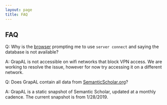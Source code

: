 ```yaml
---
layout: page
title: FAQ
---
```

FAQ
---------
Q: Why is the [browser](https://grapal.allenai.org:7473/browser) prompting me to use `server connect` and saying the database is not available?

A: GrapAL is not accessible on wifi networks that block VPN access. We are working to resolve the issue, however for now try accessing it on a different network.




Q: Does GrapAL contain all data from [SemanticScholar.org](SemanticScholar.org)?

A: GrapAL is a static snapshot of Semantic Scholar, updated at a monthly cadence. The current snapshot is from 1/28/2019.
